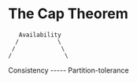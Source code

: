 # The Cap Theorem

       Availability
      /           \
     /             \
    /               \
Consistency ----- Partition-tolerance
